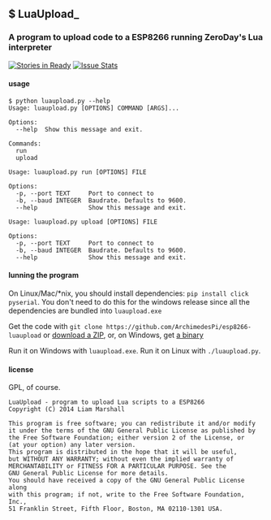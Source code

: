 ## $ LuaUpload_
### A program to upload code to a ESP8266 running ZeroDay's Lua interpreter

[![Stories in Ready](https://badge.waffle.io/archimedespi/esp8266-luaupload.png?label=ready&title=Ready)](https://waffle.io/archimedespi/esp8266-luaupload) [![Issue Stats](http://issuestats.com/github/archimedespi/esp8266-luaupload/badge/issue)](http://issuestats.com/github/archimedespi/esp8266-luaupload)

#### usage

````
$ python luaupload.py --help
Usage: luaupload.py [OPTIONS] COMMAND [ARGS]...

Options:
  --help  Show this message and exit.

Commands:
  run
  upload
````

````
Usage: luaupload.py run [OPTIONS] FILE

Options:
  -p, --port TEXT     Port to connect to
  -b, --baud INTEGER  Baudrate. Defaults to 9600.
  --help              Show this message and exit.
````

````
Usage: luaupload.py upload [OPTIONS] FILE

Options:
  -p, --port TEXT     Port to connect to
  -b, --baud INTEGER  Baudrate. Defaults to 9600.
  --help              Show this message and exit.
````

#### lunning the program
On Linux/Mac/*nix, you should install dependencies:
`pip install click pyserial`.
You don't need to do this for the windows release since all the dependencies are bundled into `luaupload.exe`

Get the code with `git clone https://github.com/ArchimedesPi/esp8266-luaupload` or [download a ZIP](https://github.com/ArchimedesPi/esp8266-luaupload/archive/master.zip), or, on Windows, get [a binary](https://github.com/ArchimedesPi/esp8266-luaupload/releases)

Run it on Windows with `luaupload.exe`.
Run it on Linux with `./luaupload.py`.

#### license

GPL, of course.

````
LuaUpload - program to upload Lua scripts to a ESP8266
Copyright (C) 2014 Liam Marshall

This program is free software; you can redistribute it and/or modify
it under the terms of the GNU General Public License as published by
the Free Software Foundation; either version 2 of the License, or
(at your option) any later version.
This program is distributed in the hope that it will be useful,
but WITHOUT ANY WARRANTY; without even the implied warranty of
MERCHANTABILITY or FITNESS FOR A PARTICULAR PURPOSE. See the
GNU General Public License for more details.
You should have received a copy of the GNU General Public License along
with this program; if not, write to the Free Software Foundation, Inc.,
51 Franklin Street, Fifth Floor, Boston, MA 02110-1301 USA.
````
